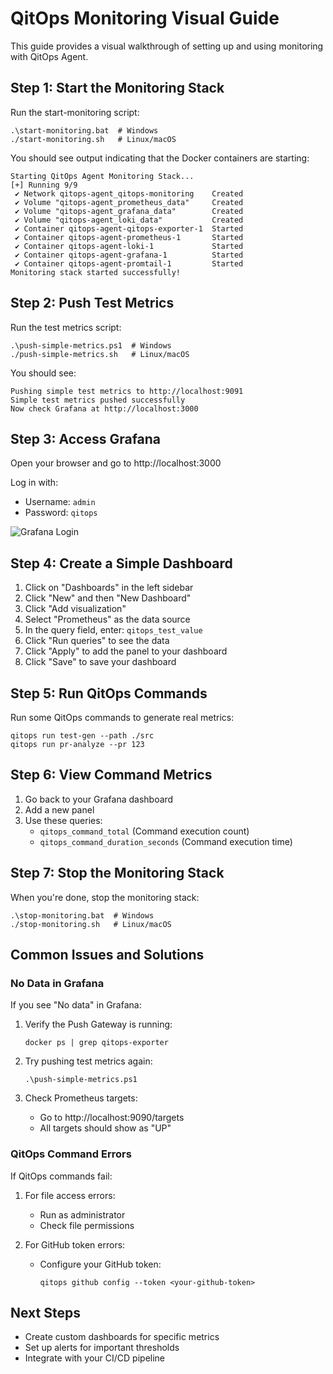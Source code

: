 # QitOps Monitoring Visual Guide

This guide provides a visual walkthrough of setting up and using monitoring with QitOps Agent.

## Step 1: Start the Monitoring Stack

Run the start-monitoring script:

```
.\start-monitoring.bat  # Windows
./start-monitoring.sh   # Linux/macOS
```

You should see output indicating that the Docker containers are starting:

```
Starting QitOps Agent Monitoring Stack...
[+] Running 9/9
 ✔ Network qitops-agent_qitops-monitoring    Created
 ✔ Volume "qitops-agent_prometheus_data"     Created
 ✔ Volume "qitops-agent_grafana_data"        Created
 ✔ Volume "qitops-agent_loki_data"           Created
 ✔ Container qitops-agent-qitops-exporter-1  Started
 ✔ Container qitops-agent-prometheus-1       Started
 ✔ Container qitops-agent-loki-1             Started
 ✔ Container qitops-agent-grafana-1          Started
 ✔ Container qitops-agent-promtail-1         Started
Monitoring stack started successfully!
```

## Step 2: Push Test Metrics

Run the test metrics script:

```
.\push-simple-metrics.ps1  # Windows
./push-simple-metrics.sh   # Linux/macOS
```

You should see:

```
Pushing simple test metrics to http://localhost:9091
Simple test metrics pushed successfully
Now check Grafana at http://localhost:3000
```

## Step 3: Access Grafana

Open your browser and go to http://localhost:3000

Log in with:
- Username: `admin`
- Password: `qitops`

![Grafana Login](https://grafana.com/static/img/docs/grafana/login_v10.png)

## Step 4: Create a Simple Dashboard

1. Click on "Dashboards" in the left sidebar
2. Click "New" and then "New Dashboard"
3. Click "Add visualization"
4. Select "Prometheus" as the data source
5. In the query field, enter: `qitops_test_value`
6. Click "Run queries" to see the data
7. Click "Apply" to add the panel to your dashboard
8. Click "Save" to save your dashboard

## Step 5: Run QitOps Commands

Run some QitOps commands to generate real metrics:

```
qitops run test-gen --path ./src
qitops run pr-analyze --pr 123
```

## Step 6: View Command Metrics

1. Go back to your Grafana dashboard
2. Add a new panel
3. Use these queries:
   - `qitops_command_total` (Command execution count)
   - `qitops_command_duration_seconds` (Command execution time)

## Step 7: Stop the Monitoring Stack

When you're done, stop the monitoring stack:

```
.\stop-monitoring.bat  # Windows
./stop-monitoring.sh   # Linux/macOS
```

## Common Issues and Solutions

### No Data in Grafana

If you see "No data" in Grafana:

1. Verify the Push Gateway is running:
   ```
   docker ps | grep qitops-exporter
   ```

2. Try pushing test metrics again:
   ```
   .\push-simple-metrics.ps1
   ```

3. Check Prometheus targets:
   - Go to http://localhost:9090/targets
   - All targets should show as "UP"

### QitOps Command Errors

If QitOps commands fail:

1. For file access errors:
   - Run as administrator
   - Check file permissions

2. For GitHub token errors:
   - Configure your GitHub token:
     ```
     qitops github config --token <your-github-token>
     ```

## Next Steps

- Create custom dashboards for specific metrics
- Set up alerts for important thresholds
- Integrate with your CI/CD pipeline
